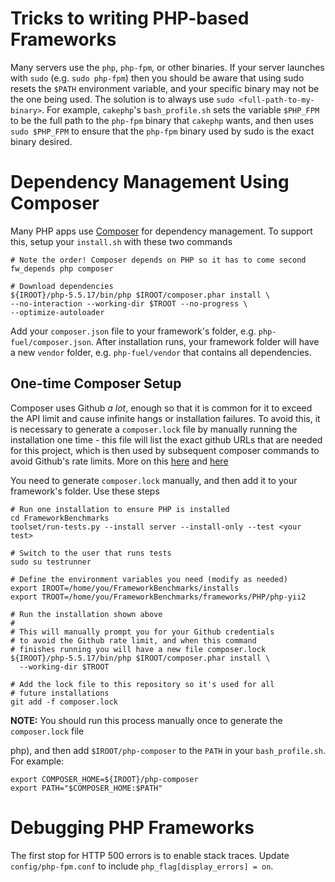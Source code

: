 # Tricks to writing PHP-based Frameworks

Many servers use the `php`, `php-fpm`, or other binaries. If your
server launches with `sudo` (e.g. `sudo php-fpm`) then you should be 
aware that using sudo resets the `$PATH` environment variable, and your 
specific binary may not be the one being used. The solution is to 
always use `sudo <full-path-to-my-binary>`. For example, `cakephp`'s
`bash_profile.sh` sets the variable `$PHP_FPM` to be the full path 
to the `php-fpm` binary that `cakephp` wants, and then uses `sudo $PHP_FPM`
to ensure that the `php-fpm` binary used by sudo is the exact binary 
desired. 

# Dependency Management Using Composer

Many PHP apps use [Composer](https://getcomposer.org/) for dependency management.
To support this, setup your `install.sh` with these two commands

    # Note the order! Composer depends on PHP so it has to come second
    fw_depends php composer 
    
    # Download dependencies
    ${IROOT}/php-5.5.17/bin/php $IROOT/composer.phar install \
    --no-interaction --working-dir $TROOT --no-progress \
    --optimize-autoloader 

Add your `composer.json` file to your framework's folder, e.g. `php-fuel/composer.json`. 
After installation runs, your framework folder will have a new `vendor` folder, 
e.g. `php-fuel/vendor` that contains all dependencies. 

## One-time Composer Setup

Composer uses Github *a lot*, enough so that it is common 
for it to exceed the API limit and cause infinite hangs or 
installation failures. To avoid this, it is necessary to 
generate a `composer.lock` file by manually running the 
installation one time - this file will list the exact 
github URLs that are needed for this project, which is then
used by subsequent composer commands to avoid Github's 
rate limits. More on this [here](https://getcomposer.org/doc/03-cli.md#install) and [here](https://circleci.com/docs/composer-api-rate-limit)

You need to generate `composer.lock` manually, and then add it 
to your framework's folder. Use these steps

    # Run one installation to ensure PHP is installed
    cd FrameworkBenchmarks
    toolset/run-tests.py --install server --install-only --test <your test>
     
    # Switch to the user that runs tests
    sudo su testrunner
    
    # Define the environment variables you need (modify as needed)
    export IROOT=/home/you/FrameworkBenchmarks/installs
    export TROOT=/home/you/FrameworkBenchmarks/frameworks/PHP/php-yii2
    
    # Run the installation shown above
    #
    # This will manually prompt you for your Github credentials 
    # to avoid the Github rate limit, and when this command
    # finishes running you will have a new file composer.lock
    ${IROOT}/php-5.5.17/bin/php $IROOT/composer.phar install \
      --working-dir $TROOT
    
    # Add the lock file to this repository so it's used for all 
    # future installations
    git add -f composer.lock

**NOTE:** You should run this process manually once to generate the `composer.lock` file



php), and then add `$IROOT/php-composer` to the `PATH` in your `bash_profile.sh`. 
For example: 

    export COMPOSER_HOME=${IROOT}/php-composer
    export PATH="$COMPOSER_HOME:$PATH"


# Debugging PHP Frameworks

The first stop for HTTP 500 errors is to enable stack 
traces. Update `config/php-fpm.conf` to 
include `php_flag[display_errors] = on`. 
